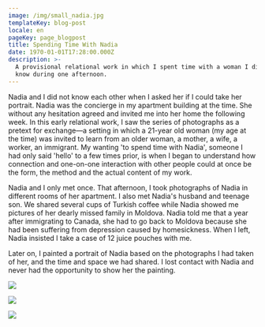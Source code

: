 ```yaml
---
image: /img/small_nadia.jpg
templateKey: blog-post
locale: en
pageKey: page_blogpost
title: Spending Time With Nadia
date: 1970-01-01T17:28:00.000Z
description: >-
  A provisional relational work in which I spent time with a woman I did not
  know during one afternoon.
---
```

Nadia and I did not know each other when I asked her if I could take her portrait. Nadia was the concierge in my apartment building at the time. She without any hesitation agreed and invited me into her home the following week. In this early relational work, I saw the series of photographs as a pretext for exchange—a setting in which a 21-year old woman (my age at the time) was invited to learn from an older woman, a mother, a wife, a worker, an immigrant. My wanting 'to spend time with Nadia', someone I had only said 'hello' to a few times prior, is when I began to understand how connection and one-on-one interaction with other people could at once be the form, the method and the actual content of my work. 

Nadia and I only met once. That afternoon, I took photographs of Nadia in different rooms of her apartment. I also met Nadia's husband and teenage son. We shared several cups of Turkish coffee while Nadia showed me pictures of her dearly missed family in Moldova. Nadia told me that a year after immigrating to Canada, she had to go back to Moldova because she had been suffering from depression caused by homesickness. When I left, Nadia insisted I take a case of 12 juice pouches with me.

Later on, I painted a portrait of Nadia based on the photographs I had taken of her, and the time and space we had shared. I lost contact with Nadia and never had the opportunity to show her the painting.

![](/img/img_1812.jpg)

![](/img/img_1734.jpg)

![](/img/3d-24854_squeezie-apple-strawberry-blueberry_mickey_uk_it.jpg)
